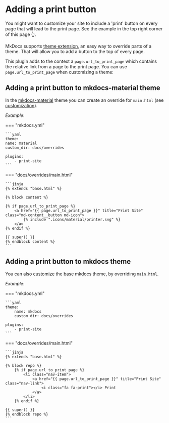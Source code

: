 # Adding a print button

You might want to customize your site to include a 'print' button on every page that will lead to the print page. See the example in the top right corner of this page 👆.

MkDocs supports [theme extension](https://www.mkdocs.org/user-guide/styling-your-docs/#using-the-theme-custom_dir), an easy way to override parts of a theme. That will allow you to add a button to the top of every page.

This plugin adds to the context a `page.url_to_print_page` which contains the relative link from a page to the print page. You can use `page.url_to_print_page` when customizing a theme:

## Adding a print button to mkdocs-material theme

In the [mkdocs-material](https://squidfunk.github.io/mkdocs-material) theme you can create an override for `main.html` (see [customization](https://squidfunk.github.io/mkdocs-material/customization/#overriding-template-blocks)).

_Example_:

=== "mkdocs.yml"

    ```yaml
    theme:
    name: material
    custom_dir: docs/overrides

    plugins:
        - print-site
    ```

=== "docs/overrides/main.html"

    ```jinja
    {% extends "base.html" %}

    {% block content %}
    
    {% if page.url_to_print_page %}
        <a href="{{ page.url_to_print_page }}" title="Print Site" class="md-content__button md-icon">
            {% include ".icons/material/printer.svg" %}
        </a>
    {% endif %}

    {{ super() }}
    {% endblock content %}
    ```


## Adding a print button to mkdocs theme

You can also [customize](https://www.mkdocs.org/user-guide/custom-themes/#creating-a-custom-theme) the base mkdocs theme, by overriding `main.html`.

_Example_:

=== "mkdocs.yml"

    ```yaml
    theme:
        name: mkdocs
        custom_dir: docs/overrides

    plugins:
        - print-site
    ```

=== "docs/overrides/main.html"

    ```jinja
    {% extends "base.html" %}

    {% block repo %}
        {% if page.url_to_print_page %}
            <li class="nav-item">
                <a href="{{ page.url_to_print_page }}" title="Print Site" class="nav-link">
                    <i class="fa fa-print"></i> Print
                </a>
            </li>
        {% endif %}

    {{ super() }}
    {% endblock repo %}
    ```
